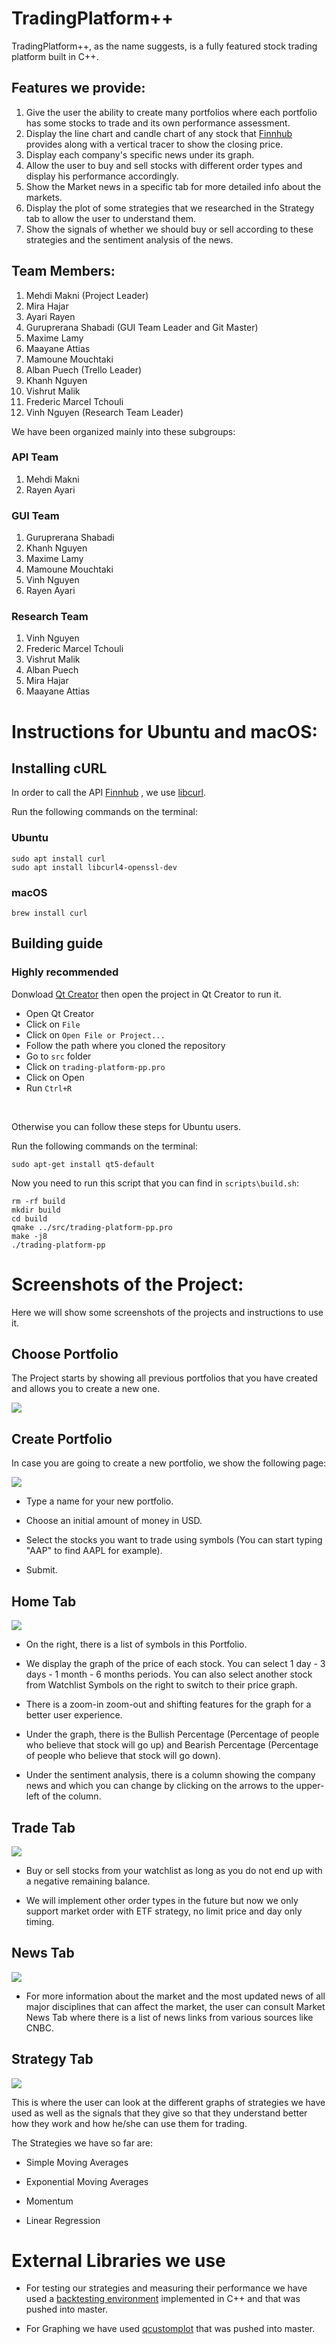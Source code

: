 # TradingPlatform++
TradingPlatform++, as the name suggests, is a fully featured stock trading platform built in C++.

## Features we provide:
1. Give the user the ability to create many portfolios where each portfolio has some stocks to trade and its own performance assessment.
2. Display the line chart and candle chart of any stock that [Finnhub](https://finnhub.io/) provides along with a vertical tracer to show the closing price.
3. Display each company's specific news under its graph.
4. Allow the user to buy and sell stocks with different order types and display his performance accordingly.
5. Show the Market news in a specific tab for more detailed info about the markets.
6. Display the plot of some strategies that we researched in the Strategy tab to allow the user to understand them.
7. Show the signals of whether we should buy or sell according to these strategies and the sentiment analysis of the news.

## Team Members:
1. Mehdi Makni (Project Leader)
2. Mira Hajar
3. Ayari Rayen
4. Guruprerana Shabadi (GUI Team Leader and Git Master)
5. Maxime Lamy
6. Maayane Attias
7. Mamoune Mouchtaki
8. Alban Puech (Trello Leader)
9. Khanh Nguyen
10. Vishrut Malik
11. Frederic Marcel Tchouli
12. Vinh Nguyen (Research Team Leader)

We have been organized mainly into these subgroups:

### API Team

1. Mehdi Makni
2. Rayen Ayari

### GUI Team

1. Guruprerana Shabadi 
2. Khanh Nguyen
3. Maxime Lamy
4. Mamoune Mouchtaki
5. Vinh Nguyen 
6. Rayen Ayari


### Research Team

1. Vinh Nguyen 
2. Frederic Marcel Tchouli
3. Vishrut Malik
4. Alban Puech
5. Mira Hajar
6. Maayane Attias

# Instructions for Ubuntu and macOS:

## Installing cURL

In order to call the API [Finnhub](https://finnhub.io/)  , we use [libcurl](https://curl.se/libcurl/).

Run the following commands on the terminal:

### Ubuntu
```
sudo apt install curl
sudo apt install libcurl4-openssl-dev
```

### macOS
```
brew install curl
```

## Building guide

### Highly recommended

Donwload [Qt Creator](https://www.qt.io/product/development-tools) then open the project in Qt Creator to run it.
- Open Qt Creator
- Click on `File`
- Click on `Open File or Project...`
- Follow the path where you cloned the repository
- Go to `src` folder
- Click on `trading-platform-pp.pro`
- Click on Open
- Run  `Ctrl+R`

<br>

Otherwise you can follow these steps for Ubuntu users.


Run the following commands on the terminal:
```
sudo apt-get install qt5-default
```

Now you need to run this script that you can find in `scripts\build.sh`:

```
rm -rf build
mkdir build
cd build
qmake ../src/trading-platform-pp.pro
make -j8
./trading-platform-pp
```

# Screenshots of the Project:

Here we will show some screenshots of the projects and instructions to use it.

## Choose Portfolio

The Project starts by showing all previous portfolios that you have created and allows you to create a new one.

![](images/choosePortfolio.png)

## Create Portfolio

In case you are going to create a new portfolio, we show the following page:

![](images/createPortfolio.png)

- Type a name for your new portfolio.

- Choose an initial amount of money in USD. 

- Select the stocks you want to trade using symbols (You can start typing "AAP" to find AAPL for example).

- Submit.

## Home Tab

![](images/homeTab.png)

- On the right, there is a list of symbols in this Portfolio.

- We display the graph of the price of each stock. You can select 1 day - 3 days - 1 month - 6 months periods. You can also select another stock from Watchlist Symbols on the right to switch to their price graph.

- There is a zoom-in zoom-out and shifting features for the graph for a better user experience.

- Under the graph, there is the Bullish Percentage (Percentage of people who believe that stock will go up) and Bearish Percentage (Percentage of people who believe that stock will go down).

- Under the sentiment analysis, there is a column showing the company news and which you can change by clicking on the arrows to the upper-left of the column.

## Trade Tab

![](images/tradeTab.png)

- Buy or sell stocks from your watchlist as long as you do not end up with a negative remaining balance.

- We will implement other order types in the future but now we only support market order with ETF strategy, no limit price and day only timing.

## News Tab

![](images/newsTab.png)

- For more information about the market and the most updated news of all major disciplines that can affect the market, the user can consult Market News Tab where there is a list of news links from various sources like CNBC.

## Strategy Tab

![](images/strategyTab.png)

This is where the user can look at the different graphs of strategies we have used as well as the signals that they give so that they understand better how they work and how he/she can use them for trading.

The Strategies we have so far are:

- Simple Moving Averages

- Exponential Moving Averages

- Momentum

- Linear Regression

# External Libraries we use

- For testing our strategies and measuring their performance we have used a [backtesting environment](https://github.com/evankirkiles/backtest-environment) implemented in C++ and that was pushed into master.

- For Graphing we have used [qcustomplot](https://www.qcustomplot.com/) that was pushed into master.
